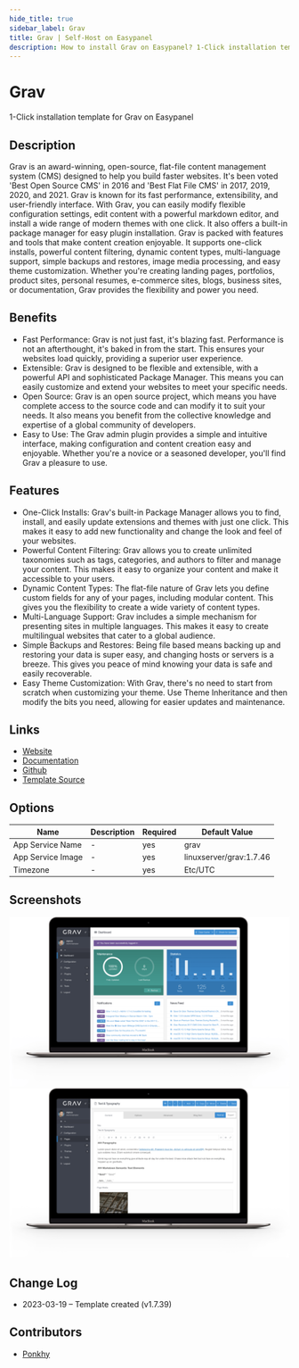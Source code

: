 ```yaml
---
hide_title: true
sidebar_label: Grav
title: Grav | Self-Host on Easypanel
description: How to install Grav on Easypanel? 1-Click installation template for Grav on Easypanel
---
```


<!-- generated -->

# Grav

1-Click installation template for Grav on Easypanel

## Description

Grav is an award-winning, open-source, flat-file content management system (CMS) designed to help you build faster websites. It&#39;s been voted &#39;Best Open Source CMS&#39; in 2016 and &#39;Best Flat File CMS&#39; in 2017, 2019, 2020, and 2021. Grav is known for its fast performance, extensibility, and user-friendly interface. With Grav, you can easily modify flexible configuration settings, edit content with a powerful markdown editor, and install a wide range of modern themes with one click. It also offers a built-in package manager for easy plugin installation. Grav is packed with features and tools that make content creation enjoyable. It supports one-click installs, powerful content filtering, dynamic content types, multi-language support, simple backups and restores, image media processing, and easy theme customization. Whether you&#39;re creating landing pages, portfolios, product sites, personal resumes, e-commerce sites, blogs, business sites, or documentation, Grav provides the flexibility and power you need.

## Benefits

- Fast Performance: Grav is not just fast, it's blazing fast. Performance is not an afterthought, it's baked in from the start. This ensures your websites load quickly, providing a superior user experience.
- Extensible: Grav is designed to be flexible and extensible, with a powerful API and sophisticated Package Manager. This means you can easily customize and extend your websites to meet your specific needs.
- Open Source: Grav is an open source project, which means you have complete access to the source code and can modify it to suit your needs. It also means you benefit from the collective knowledge and expertise of a global community of developers.
- Easy to Use: The Grav admin plugin provides a simple and intuitive interface, making configuration and content creation easy and enjoyable. Whether you're a novice or a seasoned developer, you'll find Grav a pleasure to use.

## Features

- One-Click Installs: Grav's built-in Package Manager allows you to find, install, and easily update extensions and themes with just one click. This makes it easy to add new functionality and change the look and feel of your websites.
- Powerful Content Filtering: Grav allows you to create unlimited taxonomies such as tags, categories, and authors to filter and manage your content. This makes it easy to organize your content and make it accessible to your users.
- Dynamic Content Types: The flat-file nature of Grav lets you define custom fields for any of your pages, including modular content. This gives you the flexibility to create a wide variety of content types.
- Multi-Language Support: Grav includes a simple mechanism for presenting sites in multiple languages. This makes it easy to create multilingual websites that cater to a global audience.
- Simple Backups and Restores: Being file based means backing up and restoring your data is super easy, and changing hosts or servers is a breeze. This gives you peace of mind knowing your data is safe and easily recoverable.
- Easy Theme Customization: With Grav, there's no need to start from scratch when customizing your theme. Use Theme Inheritance and then modify the bits you need, allowing for easier updates and maintenance.

## Links

- [Website](https://getgrav.org)
- [Documentation](https://learn.getgrav.org)
- [Github](https://github.com/getgrav/grav)
- [Template Source](https://github.com/easypanel-io/templates/tree/main/templates/grav)

## Options

Name | Description | Required | Default Value
-|-|-|-
App Service Name | - | yes | grav
App Service Image | - | yes | linuxserver/grav:1.7.46
Timezone | - | yes | Etc/UTC

## Screenshots

![Grav Screenshot](./assets/screenshot1.png)
![Grav Screenshot](./assets/screenshot2.png)

## Change Log

- 2023-03-19 – Template created (v1.7.39)

## Contributors

- [Ponkhy](https://github.com/Ponkhy)
